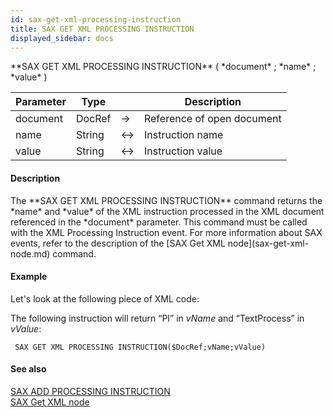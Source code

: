 ```yaml
---
id: sax-get-xml-processing-instruction
title: SAX GET XML PROCESSING INSTRUCTION
displayed_sidebar: docs
---
```


<!--REF #_command_.SAX GET XML PROCESSING INSTRUCTION.Syntax-->**SAX GET XML PROCESSING INSTRUCTION** ( *document* ; *name* ; *value* )<!-- END REF-->
<!--REF #_command_.SAX GET XML PROCESSING INSTRUCTION.Params-->
| Parameter | Type |  | Description |
| --- | --- | --- | --- |
| document | DocRef | -> | Reference of open document |
| name | String | <-> | Instruction name |
| value | String | <-> | Instruction value |

<!-- END REF-->

#### Description 

<!--REF #_command_.SAX GET XML PROCESSING INSTRUCTION.Summary-->The **SAX GET XML PROCESSING INSTRUCTION** command returns the *name* and *value* of the XML instruction processed in the XML document referenced in the *document* parameter.<!-- END REF--> This command must be called with the XML Processing Instruction event. For more information about SAX events, refer to the description of the [SAX Get XML node](sax-get-xml-node.md) command. 

#### Example 

Let's look at the following piece of XML code:

<?xml version="1.0" encoding="UTF-8"?>
<!-- Edited with XML Spy v3.0.7 NT (http://www.xmlspy.com) by Myself (4D SA)-->
<?PI TextProcess?>
<!DOCTYPE RootElement SYSTEM "ParseTest.dtd">

The following instruction will return “PI” in *vName* and “TextProcess” in *vValue*: 

```4d
 SAX GET XML PROCESSING INSTRUCTION($DocRef;vName;vValue)
```

#### See also 
[SAX ADD PROCESSING INSTRUCTION](sax-add-processing-instruction.md)  
[SAX Get XML node](sax-get-xml-node.md)  